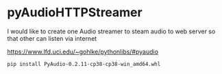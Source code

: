 # pyAudioHTTPStreamer

I would like to create one Audio streamer to steam audio to web server so that other can listen via internet

https://www.lfd.uci.edu/~gohlke/pythonlibs/#pyaudio

```
pip install PyAudio-0.2.11-cp38-cp38-win_amd64.whl
```